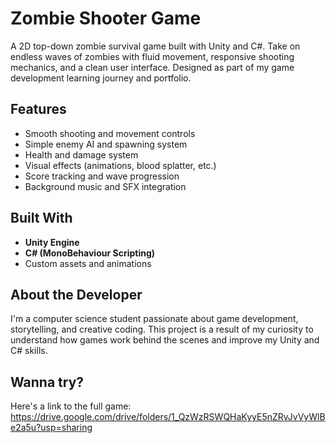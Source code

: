 #  Zombie Shooter Game

A 2D top-down zombie survival game built with Unity and C#. Take on endless waves of zombies with fluid movement, responsive shooting mechanics, and a clean user interface. Designed as part of my game development learning journey and portfolio.

##  Features

-  Smooth shooting and movement controls
-  Simple enemy AI and spawning system
-  Health and damage system
-  Visual effects (animations, blood splatter, etc.)
-  Score tracking and wave progression
-  Background music and SFX integration

##  Built With

- **Unity Engine**
- **C# (MonoBehaviour Scripting)**
- Custom assets and animations

##  About the Developer

I'm a computer science student passionate about game development, storytelling, and creative coding. This project is a result of my curiosity to understand how games work behind the scenes and improve my Unity and C# skills.

## Wanna try?
Here's a link to the full game:
https://drive.google.com/drive/folders/1_QzWzRSWQHaKyyE5nZRvJvVyWlBe2a5u?usp=sharing

